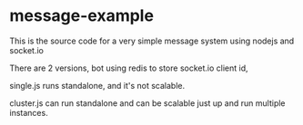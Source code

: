 # message-example

This is the source code for a very simple message system using nodejs and socket.io

There are 2 versions, bot using redis to store socket.io client id,

single.js runs standalone, and it's not scalable.

cluster.js can run standalone and can be scalable just up and run multiple instances.

